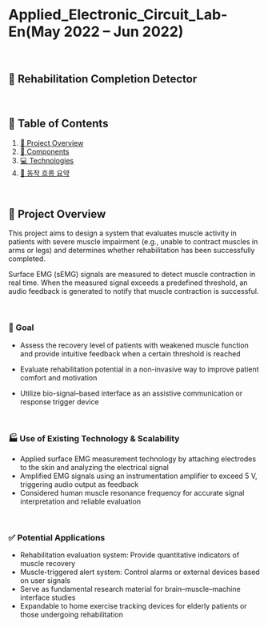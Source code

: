 # Applied_Electronic_Circuit_Lab-En(May 2022 – Jun 2022)

&nbsp;

## 🧠 Rehabilitation Completion Detector

&nbsp;

## 📑 Table of Contents

1. [📌 Project Overview](#1--Project-Overview)  
2. [🔧 Components](#2--Components)  
3. [💻 Technologies](#3--Technologies)  
4. [🧭 동작 흐름 요약](#4--동작-흐름-요약)   

   
&nbsp;
## 📌 Project Overview
This project aims to design a system that evaluates muscle activity in patients with severe muscle impairment (e.g., unable to contract muscles in arms or legs) and determines whether rehabilitation has been successfully completed.

Surface EMG (sEMG) signals are measured to detect muscle contraction in real time.
When the measured signal exceeds a predefined threshold, an audio feedback is generated to notify that muscle contraction is successful.

&nbsp;

### 🎯 Goal
- Assess the recovery level of patients with weakened muscle function and provide intuitive feedback when a certain threshold is reached

- Evaluate rehabilitation potential in a non-invasive way to improve patient comfort and motivation

- Utilize bio-signal–based interface as an assistive communication or response trigger device
  
&nbsp;

### 🏭 Use of Existing Technology & Scalability

- Applied surface EMG measurement technology by attaching electrodes to the skin and analyzing the electrical signal
- Amplified EMG signals using an instrumentation amplifier to exceed 5 V, triggering audio output as feedback
- Considered human muscle resonance frequency for accurate signal interpretation and reliable evaluation

&nbsp;

### ✅ Potential Applications

- Rehabilitation evaluation system: Provide quantitative indicators of muscle recovery
- Muscle-triggered alert system: Control alarms or external devices based on user signals
- Serve as fundamental research material for brain–muscle–machine interface studies
- Expandable to home exercise tracking devices for elderly patients or those undergoing rehabilitation

